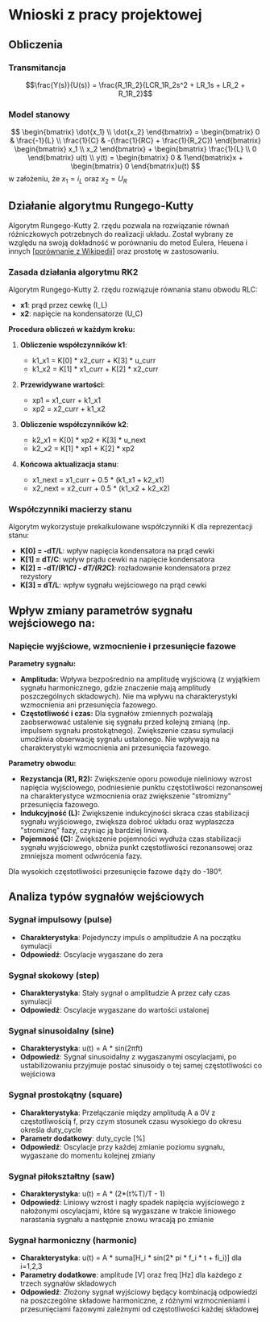 # Wnioski z pracy projektowej

## Obliczenia

### Transmitancja

$$\frac{Y(s)}{U(s)} = \frac{R_1R_2}{LCR_1R_2s^2 + LR_1s + LR_2 + R_1R_2}$$

### Model stanowy

$$
\begin{bmatrix}   \dot{x_1} \\ \dot{x_2}   \end{bmatrix} = 
\begin{bmatrix}   0 & \frac{-1}{L} \\ \frac{1}{C} & -(\frac{1}{RC} + \frac{1}{R_2C})   \end{bmatrix}
\begin{bmatrix}   x_1 \\ x_2   \end{bmatrix} + 
\begin{bmatrix}   \frac{1}{L} \\ 0   \end{bmatrix} u(t)
\\
y(t) = \begin{bmatrix} 0 & 1\end{bmatrix}x + \begin{bmatrix} 0 \end{bmatrix}u(t)
$$
w założeniu, że $x_1 = i_L$ oraz $x_2 = U_R$


## Działanie algorytmu Rungego-Kutty

Algorytm Rungego-Kutty 2. rzędu pozwala na rozwiązanie równań różniczkowych potrzebnych do realizacji układu. Został wybrany ze względu na swoją dokładność w porównaniu do metod Eulera, Heuena i innych [[porównanie z Wikipedii]](https://upload.wikimedia.org/wikipedia/commons/thumb/0/00/Runge-kutta.svg/1920px-Runge-kutta.svg.png) oraz prostotę w zastosowaniu.

### Zasada działania algorytmu RK2

Algorytm Rungego-Kutty 2. rzędu rozwiązuje równania stanu obwodu RLC:
- **x1**: prąd przez cewkę (I_L)  
- **x2**: napięcie na kondensatorze (U_C)

**Procedura obliczeń w każdym kroku:**

1. **Obliczenie współczynników k1**:
   - k1_x1 = K[0] * x2_curr + K[3] * u_curr
   - k1_x2 = K[1] * x1_curr + K[2] * x2_curr

2. **Przewidywane wartości**:
   - xp1 = x1_curr + k1_x1
   - xp2 = x2_curr + k1_x2

3. **Obliczenie współczynników k2**:
   - k2_x1 = K[0] * xp2 + K[3] * u_next
   - k2_x2 = K[1] * xp1 + K[2] * xp2

4. **Końcowa aktualizacja stanu**:
   - x1_next = x1_curr + 0.5 * (k1_x1 + k2_x1)
   - x2_next = x2_curr + 0.5 * (k1_x2 + k2_x2)

### Współczynniki macierzy stanu

Algorytm wykorzystuje prekalkulowane współczynniki K dla reprezentacji stanu:
- **K[0] = -dT/L**: wpływ napięcia kondensatora na prąd cewki
- **K[1] = dT/C**: wpływ prądu cewki na napięcie kondensatora  
- **K[2] = -dT/(R1*C) - dT/(R2*C)**: rozładowanie kondensatora przez rezystory
- **K[3] = dT/L**: wpływ sygnału wejściowego na prąd cewki




## Wpływ zmiany parametrów sygnału wejściowego na:

### Napięcie wyjściowe, wzmocnienie i przesunięcie fazowe

**Parametry sygnału:**
- **Amplituda:** Wpływa bezpośrednio na amplitudę wyjściową (z wyjątkiem sygnału harmonicznego, gdzie znaczenie mają amplitudy poszczególnych składowych). Nie ma wpływu na charakterystyki wzmocnienia ani przesunięcia fazowego.
- **Częstotliwość i czas:** Dla sygnałów zmiennych pozwalają zaobserwować ustalenie się sygnału przed kolejną zmianą (np. impulsem sygnału prostokątnego). Zwiększenie czasu symulacji umożliwia obserwację sygnału ustalonego. Nie wpływają na charakterystyki wzmocnienia ani przesunięcia fazowego.

**Parametry obwodu:**
- **Rezystancja (R1, R2):** Zwiększenie oporu powoduje nieliniowy wzrost napięcia wyjściowego, podniesienie punktu częstotliwości rezonansowej na charakterystyce wzmocnienia oraz zwiększenie "stromizny" przesunięcia fazowego.
- **Indukcyjność (L):** Zwiększenie indukcyjności skraca czas stabilizacji sygnału wyjściowego, zwiększa dobroć układu oraz wypłaszcza "stromiznę" fazy, czyniąc ją bardziej liniową.
- **Pojemność (C):** Zwiększenie pojemności wydłuża czas stabilizacji sygnału wyjściowego, obniża punkt częstotliwości rezonansowej oraz zmniejsza moment odwrócenia fazy.

Dla wysokich częstotliwości przesunięcie fazowe dąży do -180°.




## Analiza typów sygnałów wejściowych

### Sygnał impulsowy (pulse)
- **Charakterystyka**: Pojedynczy impuls o amplitudzie A na początku symulacji
- **Odpowiedź**: Oscylacje wygaszane do zera

### Sygnał skokowy (step)
- **Charakterystyka**: Stały sygnał o amplitudzie A przez cały czas symulacji
- **Odpowiedź**: Oscylacje wygaszane do wartości ustalonej

### Sygnał sinusoidalny (sine)
- **Charakterystyka**: u(t) = A * sin(2πft)
- **Odpowiedź**: Sygnał sinusoidalny z wygaszanymi oscylacjami, po ustabilizowaniu przyjmuje postać sinusoidy o tej samej częstotliwości co wejściowa

### Sygnał prostokątny (square)
- **Charakterystyka**: Przełączanie między amplitudą A a 0V z częstotliwością f, przy czym stosunek czasu wysokiego do okresu określa duty_cycle
- **Parametr dodatkowy**: duty_cycle [%]
- **Odpowiedź**: Oscylacje przy każdej zmianie poziomu sygnału, wygaszane do momentu kolejnej zmiany

### Sygnał piłokształtny (saw)
- **Charakterystyka**: u(t) = A * (2*(t%T)/T - 1)
- **Odpowiedź**: Liniowy wzrost i nagły spadek napięcia wyjściowego z nałożonymi oscylacjami, które są wygaszane w trakcie liniowego narastania sygnału a następnie znowu wracają po zmianie

### Sygnał harmoniczny (harmonic)
- **Charakterystyka**: u(t) = A * suma[H_i * sin(2* pi * f_i * t + fi_i)] dla i=1,2,3
- **Parametry dodatkowe**: amplitude [V] oraz freq [Hz] dla każdego z trzech sygnałów składowych
- **Odpowiedź**: Złożony sygnał wyjściowy będący kombinacją odpowiedzi na poszczególne składowe harmoniczne, z różnymi wzmocnieniami i przesunięciami fazowymi zależnymi od częstotliwości każdej składowej
